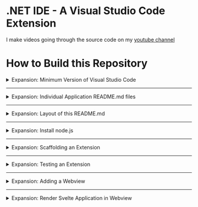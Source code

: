 # .NET IDE - A Visual Studio Code Extension

I make videos going through the source code on my [youtube channel](https://www.youtube.com/channel/UCzhWhqYVP40as1MFUesQM9w)

# How to Build this Repository

<details>
  <summary>Expansion: Minimum Version of Visual Studio Code</summary>

  The minimum required VSCode version is 1.68.0

  ![/DocumentationImages//Root-README-Images/requiredVSCodeVersion.png](/DocumentationImages//Root-README-Images/requiredVSCodeVersion.png)
</details>

---

<details>
  <summary>Expansion: Individual Application README.md files</summary>
  
For succinct to the point 'how to build' documentation go to each application in the repo's README.md individually (following this text are the links to those README.md files)

- The Visual Studio Code Extension README.md:
    - [/src/README.md](/src/README.md)
- The Solution Explorer Webview README.md:
    - [/svelteApps/solutionExplorerWebview/README.md](/svelteApps/solutionExplorerWebview/README.md)
- The Nuget Package Manager Webview README.md:
    - [/svelteApps/nugetPackageManagerWebview/README.md](/svelteApps/nugetPackageManagerWebview/README.md)

</details>

---

<details>
  <summary>Expansion: Layout of this README.md</summary>
  
Steps are labeled in the pattern '10.10, 20.10, 30.10, ...' so I don't have to renumber everything when inserted new content.

00.10: Be sure to read over the terminal commands found in this README.md before running them.

</details>

---

<details>
  <summary>Expansion: Install node.js</summary>
  
10.10: Install node.js

  ``` bash
  sudo snap install node --classic
  ```

  ![installNode.gif](/DocumentationImages/Root-README-Images/installNode.gif)

  10.20: Restart Terminal to refresh environment variables.

  10.30: Double check the versions of both 'node', and 'npm'.

  ``` bash
  node --version
  ```

  ``` bash
  npm --version
  ```

  ![nodeNpmVersion.gif](/DocumentationImages/Root-README-Images/nodeNpmVersion.gif)
</details>

---

<details>
  <summary>Expansion: Scaffolding an Extension</summary>
  
  20.10: Next is to install the project scaffolder for a Visual Studio Code extension. Microsoft documentation immediately follows this text, following the link I document it myself as well.

> https://code.visualstudio.com/api/get-started/your-first-extension

20.20: Install the project scaffolder for a Visual Studio Code extension.

``` bash
sudo npm install -g yo generator-code
```

![installVisualStudioCodeExtensionScaffolder.gif](/DocumentationImages/Root-README-Images/installVisualStudioCodeExtensionScaffolder.gif)

20.20: Scaffold a Visual Studio Code extension by running:

``` bash
yo code
```

![yoCode.gif](/DocumentationImages/Root-README-Images/yoCode.gif)

20.30: Run the default scaffolded extension and a separate instance of Visual Studio Code should start up with the extension running on that instance only.

![runExtension.gif](/DocumentationImages/Root-README-Images/runExtension.gif)

20.40: In the Visual Studio Code instance of the running extension hit the following keybind:

> [ 'ctrl' + 'shift' + 'p' ]

![commandPrompt.gif](/DocumentationImages/Root-README-Images/commandPrompt.gif)

20.50: The previous step opens the Visual Studio Code command prompt. The default scaffold of Visual Studio Code extensions comes with a "Hello World!" command. Execute the following command:

> dot-net-ide.helloWorld

![helloWorldCommand.gif](/DocumentationImages/Root-README-Images/helloWorldCommand.gif)

20.50: The scaffolded command with id 'dot-net-ide.helloWorld' exists due to the following source code.:

- /src/extension.ts
``` typescript
let disposable = vscode.commands.registerCommand('dot-net-ide.helloWorld', () => {
    // The code you place here will be executed every time your command is executed
    // Display a message box to the user
    vscode.window.showInformationMessage('Hello World from .NET IDE!');
});

context.subscriptions.push(disposable);
```

- /package.json

``` json
"activationEvents": [
    // Extensions do not run until activated
    "onCommand:dot-net-ide.helloWorld"
],
```

``` json
"contributes": {
    "commands": [
        {
            // Note how in extension.ts when registering this command the 'command' property below matches what is passed to the 'registerCommand' method.

            // vscode.commands.registerCommand('dot-net-ide.helloWorld'

            "command": "dot-net-ide.helloWorld",
            "title": "Hello World"
        }
    ]
},
```

![registerCommand.gif](/DocumentationImages/Root-README-Images/registerCommand.gif)
</details>

---

<details>
  <summary>Expansion: Testing an Extension</summary>
  
  20.50: If the extension is running, stop it as we will now look at how to run the tests.

20.60: In the Visual Studio Code sidebar is a tab named "Run and Debug" to help find this tab a gif and some descriptions follow.

![openDebugTab.gif](/DocumentationImages/Root-README-Images/openDebugTab.gif)

- The Visual Studio Code sidebar defaults to be positioned on the left side of the application.
- The default icon for the "Run and Debug" tab is a play button with a 'bug' icon placed at the bottom left of the play button. The 'bug' overlaps the play button.
- Don't see the icon for the "Run and Debug" tab? The following two bullet points might help.
    - On the top of Visual Studio Code is a 'toolbar'. Select the menu option named, 'View'. This opens a dropdown where one can proceed to select the option named 'Run' to open the "Run and Debug" tab.
    - The default keyboard command to open the "Run and Debug" tab is the following:

> [ 'ctrl' + 'shift' + 'd' ]

20.70: Set the "Run and Debug" sidebar tab as the active tab to view its contents. One can do this by clicking the icon for the "Run and Debug" tab.

20.80: Now that the "Run and Debug" sidebar tab is the active tab, use the dropdown towards the top of the sidebar view to change from 'Run Extension' to 'Extension Tests'.

20.90: Run the 'Extension Tests'

![runExtensionTests.gif](/DocumentationImages/Root-README-Images/runExtensionTests.gif)

25.10: The directory for the scaffolded extension's tests are located at the following location:

> /src/test

25.20: The location of the file in which one would write there tests is located at the following location:

> /src/test/suite/extension.test.ts

25.30: Create another test that will fail to showcase what a failed test looks like.

![failedTest.gif](/DocumentationImages/Root-README-Images/failedTest.gif)
</details>

---

<details>
  <summary>Expansion: Adding a Webview</summary>
  
  25.30: How do we add a webview to the sidebar? The Microsoft documentation for this can be found at the following link:

> https://code.visualstudio.com/api/extension-guides/webview

25.40: We can start in '/package.json'. The following bullet points are a list of what we need to change in '/package.json'.

- Add to the 'activationEvents' section of the package.json.
- Add to the 'contributes' section of the package.json.
    - Add to the 'viewsContainers' section of the 'contributes' section
        - Add to the 'activitybar section of the 'viewsContainers' section
    - Add to the 'views' section of the 'contributes' section

What follows is a JSON snippet containing the changes, and following the JSON snippet is a gif of me making the changes.

``` json
"activationEvents": [
    "onView:dot-net-ide.solution-explorer-webview",
    // others
],
// JSON in between
"contributes": {
		"viewsContainers": {
			"activitybar": [
				{
					"id": "dot-net-ide",
					"title": ".NET IDE",
					"icon": "media/solutionExplorerIcon.svg"
				}
                // others
			]
		},
		"views": {
			"dot-net-ide": [
				{
					"type": "webview",
					"id": "dot-net-ide.solution-explorer-webview",
					"name": "Solution Explorer",
					"icon": "media/solutionExplorerIcon.svg"
				},
                // others
			]
		}
	},
```
![addWebviewPackageJson.gif](/DocumentationImages/Root-README-Images/addWebviewPackageJson.gif)

25.50: Next we can alter, '/src/extension.ts'. The following bullet points are a list of what we need to change in '/src/extension.ts'.

- Construct an instance of the desired WebviewProvider (in the next step we'll create a WebviewProvider).
- Push another subscription onto Visual Studio Code's context.
    - The contents of the subscription will render the desired WebviewProvider.
    - Take note that in package.json we altered the 'contributes' section.
        - Follow the JSON property path: contributes.views.dot-net-ide.id. The value is to showcase as the first parameter to the method: 'vscode.window.registerWebviewViewProvider()'.

``` typescript
const solutionExplorerWebviewProvider = new SolutionExplorerWebviewProvider(context);

context.subscriptions.push(
    vscode.window.registerWebviewViewProvider(
        "dot-net-ide.solution-explorer-webview",
        solutionExplorerWebviewProvider,
        {
            "webviewOptions": {
                // retainContextWhenHidden is resource intensive and should be used sparingly
                // preferably the code would maintain an 'isExpanded' property on 
                // all entries of the TreeView so that this is not needed to be here
                retainContextWhenHidden: true
            }
        }
    )
);
```

![addWebivewExtensionTs.gif](/DocumentationImages/Root-README-Images/addWebivewExtensionTs.gif)

25.60: As an aside, note that the order of the changes we're making does not matter as we don't compile until fully changing everything. 

25.70 Lastly we can add our webview provider file, '/src/UiProviders/SolutionExplorerWebviewProvider.ts'. The following bullet points are a list of what we need to add in '/src/UiProviders/SolutionExplorerWebviewProvider.ts'.

- Export a class that implements, 'vscode.WebviewViewProvider'.
    - In the implemented method, 'resolveWebviewView(webviewView: vscode.WebviewView)'.
        - Contruct an instance of options for the webview with the following value:
            - On webviewView.webview.options set 'localResourceRoots' to '[this.context.extensionUri]'
        - Set the webview's html content. Typically the html content is returned from a separate function as the html content can be rather verbose.
            - Example: webviewView.webview.html = this.getWebviewContent(webviewView.webview);
            - The returned value from this.getWebviewContent(...) is usually very similar. The following HTML snippet is the general template. It will work as a starting point.
``` html
<!DOCTYPE html>
<html lang="en">
    <head>
        <meta charset="UTF-8">
        <meta name="viewport" content="width=device-width, initial-scale=1.0">
        <script>
            const tsVscode = acquireVsCodeApi();
        </script>
    </head>

    <body>
    </body>
</html>`;
```

``` typescript
import * as vscode from 'vscode';

export class SolutionExplorerWebviewProvider implements vscode.WebviewViewProvider {
  _view?: vscode.WebviewView;
  _doc?: vscode.TextDocument;

  constructor(private readonly context: vscode.ExtensionContext) { }

  public resolveWebviewView(webviewView: vscode.WebviewView) {
    this._view = webviewView;

    webviewView.webview.options = {
      localResourceRoots: [this.context.extensionUri],
    };

    webviewView.webview.html = this.getWebviewContent(webviewView.webview);
  }

  public revive(panel: vscode.WebviewView) {
    this._view = panel;
  }

  private getWebviewContent(webview: vscode.Webview) {
    return `<!DOCTYPE html>
  <html lang="en">
  <head>
	  <meta charset="UTF-8">
	  <meta name="viewport" content="width=device-width, initial-scale=1.0">
	  <script>
		const tsVscode = acquireVsCodeApi();
	</script>
  </head>
  <body>
  </body>
  </html>`;
  }
}

```
25.80 After creating the file '/src/UiProviders/SolutionExplorerWebviewProvider.ts' go back to file '/src/extension.ts' and add an import so the error goes away.

![addWebviewUiProviders.gif](/DocumentationImages/Root-README-Images/addWebviewUiProviders.gif)

25.90 I was a bit foolish to use the same webview id as I did when making the actual .NET IDE. Visual Studio Code will crash when running the extension as two webview ids are conflicting. Let's just say I did this on purpose to illustrate the point that webview ids must be unique. We can remedy this by simply changing the webview id and all its references. A gif follows of me doing such.

![sameWebviewIdError.gif](/DocumentationImages/Root-README-Images/sameWebviewIdError.png)

![sameWebviewIssueResolved.gif](/DocumentationImages/Root-README-Images/sameWebviewIssueResolved.gif)

26.10 Create the folder: '/media'.

26.20 Add the icon that was referenced in package.json to the folder /media.

``` html
<svg width="16" height="16" viewBox="0 0 16 16" xmlns="http://www.w3.org/2000/svg" fill="currentColor"><path fill-rule="evenodd" clip-rule="evenodd" d="M14.773 3.485l-.78-.184-2.108 2.096-1.194-1.216 2.056-2.157-.18-.792a4.42 4.42 0 0 0-1.347-.228 3.64 3.64 0 0 0-1.457.28 3.824 3.824 0 0 0-1.186.84 3.736 3.736 0 0 0-.875 1.265 3.938 3.938 0 0 0 0 2.966 335.341 335.341 0 0 0-6.173 6.234c-.21.275-.31.618-.284.963a1.403 1.403 0 0 0 .464.967c.124.135.272.247.437.328.17.075.353.118.538.127.316-.006.619-.126.854-.337 1.548-1.457 4.514-4.45 6.199-6.204.457.194.948.294 1.444.293a3.736 3.736 0 0 0 2.677-1.133 3.885 3.885 0 0 0 1.111-2.73 4.211 4.211 0 0 0-.196-1.378zM2.933 13.928a.31.31 0 0 1-.135.07.437.437 0 0 1-.149 0 .346.346 0 0 1-.144-.057.336.336 0 0 1-.114-.11c-.14-.143-.271-.415-.14-.568 1.37-1.457 4.191-4.305 5.955-6.046.1.132.21.258.328.376.118.123.245.237.38.341-1.706 1.75-4.488 4.564-5.98 5.994zm11.118-9.065c.002.765-.296 1.5-.832 2.048a2.861 2.861 0 0 1-4.007 0 2.992 2.992 0 0 1-.635-3.137A2.748 2.748 0 0 1 10.14 2.18a2.76 2.76 0 0 1 1.072-.214h.254L9.649 3.839v.696l1.895 1.886h.66l1.847-1.816v.258zM3.24 6.688h1.531l.705.717.678-.674-.665-.678V6.01l.057-1.649-.22-.437-2.86-1.882-.591.066-.831.849-.066.599 1.838 2.918.424.215zm-.945-3.632L4.609 4.58 4.57 5.703H3.494L2.002 3.341l.293-.285zm7.105 6.96l.674-.673 3.106 3.185a1.479 1.479 0 0 1 0 2.039 1.404 1.404 0 0 1-1.549.315 1.31 1.31 0 0 1-.437-.315l-3.142-3.203.679-.678 3.132 3.194a.402.402 0 0 0 .153.105.477.477 0 0 0 .359 0 .403.403 0 0 0 .153-.105.436.436 0 0 0 .1-.153.525.525 0 0 0 .036-.184.547.547 0 0 0-.035-.184.436.436 0 0 0-.1-.153L9.4 10.016z"/></svg>
```

![addWebviewIcon.gif](/DocumentationImages/Root-README-Images/addWebviewIcon.gif)

26.25: When running the extension we can visit the webview in the sidebar. However, we currently have no content. Let's put some text on the webview by altering the file, 'SolutionExplorerWebviewProvider.ts' and the method in that file, 'getWebviewContent(webview: vscode.Webview)'.

![addWebviewUiHelloWorld.gif](/DocumentationImages/Root-README-Images/addWebviewUiHelloWorld.gif)
</details>

---
<details>
  <summary>Expansion: Render Svelte Application in Webview</summary>
  
26.30: Let's get started on writing a Svelte application so we can render it in the webview. Any UI framework can be used as long as it outputs javascript at the end of the compilation stage (transpilation stage?).

26.40: I have a few quick comments to make before scaffolding the Svelte app.

26.45: I use the following extensions for Svelte in Visual Studio Code

> Svelte for VS Code
![svelteForVSCode.gif](/DocumentationImages/Root-README-Images/svelteForVSCode.png)

> ESLint
![svelteForVSCode.gif](/DocumentationImages/Root-README-Images/esLint.png)

26.50: A video that helped me learn the basic amount of Svelte knowledge I have, and get a Svelte application into a Visual Studio Code webview, is one by a youtuber named, 'Ben Awad'. Find his video at the following link:

> [How to Code a VSCode Extension by Ben Awad](https://www.youtube.com/watch?v=a5DX5pQ9p5M)

26.60: As I mentioned in the previous comment, I have a very basic amount of Svelte knowledge. I've been learning how to use Svelte as I write this extension. Luckily a lot of my .NET knowledge was transferrable to some degree. The same is true when it comes to any TypeScript I wrote for this application. The reason I bring this up is I don't want someone thinking the way I'm doing things are 'correct' or perhaps the phrase 'best practice'. I am putting in all the effort I have to write good code in these languages but, if you see peculiar conventions in regards to Svelte / TypeScript just keep this all in mind.

26.70: Time to scaffold a Svelte application. I am going to make a TypeScript Svelte application using the following documentation:

> https://svelte.dev/blog/svelte-and-typescript

26.80: The location that the Svelte application is placed I believe is important. From what I understand Visual Studio Code will allow us to 'ignore' the Svelte application source code when we package the extension to be published. This allows for a smaller download size as only the output of the compiled Svelte application would then be included in the published extension.

26.90: In the file '/.vscodeignore' we can ignore the location of the Svelte application. Make the directory '/svelteApps'. Afterwards alter the '/.vscodeignore' file as shown (add 'svelteApps/**'):

```
.vscode/**
.vscode-test/**
src/**
.gitignore
.yarnrc
vsc-extension-quickstart.md
**/tsconfig.json
**/.eslintrc.json
**/*.map
**/*.ts
svelteApps/**
```

![svelteAppsDirectory.gif](/DocumentationImages/Root-README-Images/svelteAppsDirectory.gif)

27:10: In the terminal change directory to '/svelteApps'. I'll provide the command I used but the command might be different for your setup.

``` bash
cd ./svelteApps
```
27:20: Now run the terminal commands to scaffold the Svelte application that follow:

### If you need to download degit: 'npm install -g degit'
``` bash
npx degit sveltejs/template svelte-typescript-app
cd svelte-typescript-app
node scripts/setupTypeScript.js
```

You might have to hit the 'Enter' key to send the last command if you are running all 3 in one paste action.

27:30: With the Svelte app created now we need to reference the output of the Svelte compilation step. Inside '/svelteApps/svelte-typescript-app/rollup.config.js' the location of where the output is put is located.

``` js
output: {
    sourcemap: true,
    format: 'iife',
    name: 'app',
    file: 'public/build/bundle.js'
},
```

27:40: Change the output file path to be where the Visual Studio Code extension reads from. In otherwords, 'public/build/bundle.js' needs to be changed to '../../out/svelte-typescript-app/svelte-typescript-app.js'

``` js
output: {
    sourcemap: true,
    format: 'iife',
    name: 'app',
    file: '../../out/svelte-typescript-app/svelte-typescript-app.js'
},
```

![changeSvelteApplicationOutput.gif](/DocumentationImages/Root-README-Images/changeSvelteApplicationOutput.gif)

27:50: Now, in the terminal ensure you are in the directory, '/svelteApps/svelte-typescript-app' and then run the following command to install the dependencies (only have to do this once until you next add a dependency):

``` bash
npm install
```

The following command is used to build the svelte app:
``` bash
npm run build
```

![changeSvelteApplicationOutput.gif](/DocumentationImages/Root-README-Images/compileSvelte.gif)

27:60: We can now add a reference to the output of the Svelte application. In the file '/src/UiProviders/SolutionExplorerWebviewProvider.ts' go to the method, 'getWebviewContent(webview: vscode.Webview)'. 

We need to add references to the output of the Svelte application and render the Svelte app. Alter the 'getWebviewContent(webview: vscode.Webview)' to be the following code snippet:

``` typescript
private getWebviewContent(webview: vscode.Webview) {
    const dotNetIdeSvelteAppJavaScriptUri = webview.asWebviewUri(vscode.Uri.joinPath(
      this.context.extensionUri, 'out/svelte-typescript-app', 'svelte-typescript-app.js'));

    const dotNetIdeSvelteAppCssUri = webview.asWebviewUri(vscode.Uri.joinPath(
      this.context.extensionUri, 'out/svelte-typescript-app', 'svelte-typescript-app.css'));

    return `<!DOCTYPE html>
  <html lang="en">
  <head>
	  <meta charset="UTF-8">
	  <meta name="viewport" content="width=device-width, initial-scale=1.0">
    <link href="${dotNetIdeSvelteAppCssUri}" rel="stylesheet">
	  <script>
		const tsVscode = acquireVsCodeApi();
	</script>
  </head>
  <body>
	  <script src="${dotNetIdeSvelteAppJavaScriptUri}"></script>
  </body>
  </html>`;
  }
```

We also must modify the method, 'resolveWebviewView(webviewView: vscode.WebviewView)'. The modification is to allow for scripts in the Webview. Within the options for the webview (webviewView.webview.options) add another property, 'enableScripts: true'. Without this the Svelte app cannot run.

``` typescript
public resolveWebviewView(webviewView: vscode.WebviewView) {
    this._view = webviewView;

    webviewView.webview.options = {
      // Allow scripts in the webview
      enableScripts: true,
      
      localResourceRoots: [this.context.extensionUri],
    };

    webviewView.webview.html = this.getWebviewContent(webviewView.webview);
  }
```

![enableScripts.gif](/DocumentationImages/Root-README-Images/enableScripts.gif)

27:70: Upon running the extension we now see the Svelte application.

![initialSvelteApplication.gif](/DocumentationImages/Root-README-Images/initialSvelteApplication.gif)

27:80: Let's add a counter button to the Svelte application as shown in the following gif.

![counterSvelte.gif](/DocumentationImages/Root-README-Images/counterSvelte.gif)

27:90: And next we need to run the command to build the svelte application. Afterwards, run the extension and click the button and watch it increment.

``` bash
npm run build
```

![counterIncrementation.gif](/DocumentationImages/Root-README-Images/counterIncrementation.gif)

27:90: We should make the css of the Svelte application match Visual Studio Code's css. Let's do that now.

Add to '/media' the following two files.

- '/media/reset.css'
- '/media/vscode.css'

Within those two files paste the respective file contents that are in the collapsed section below as to not take up too much space (click it to expand the collapsed section).

<details>
  <summary>Expand to see '/media/reset.css'</summary>
  
``` css
html {
	box-sizing: border-box;
	font-size: 13px;
}

*,
*:before,
*:after {
	box-sizing: inherit;
}

body,
h1,
h2,
h3,
h4,
h5,
h6,
p,
ol,
ul {
	margin: 0;
	padding: 0;
	font-weight: normal;
}

img {
	max-width: 100%;
	height: auto;
}

```

</details>

<details>
  <summary>Expand to see '/media/vscode.css'</summary>
  
``` css
:root {
	--container-paddding: 20px;
	--input-padding-vertical: 6px;
	--input-padding-horizontal: 4px;
	--input-margin-vertical: 4px;
	--input-margin-horizontal: 0;
}

body {
	padding: 0 var(--container-paddding);
	color: var(--vscode-foreground);
	font-size: var(--vscode-font-size);
	font-weight: var(--vscode-font-weight);
	font-family: var(--vscode-font-family);
	background-color: var(--vscode-editor-background);
}

ol,
ul {
	padding-left: var(--container-paddding);
}

body > *,
form > * {
	margin-block-start: var(--input-margin-vertical);
	margin-block-end: var(--input-margin-vertical);
}

*:focus {
	outline-color: var(--vscode-focusBorder) !important;
}

a {
	color: var(--vscode-textLink-foreground);
}

a:hover,
a:active {
	color: var(--vscode-textLink-activeForeground);
}

code {
	font-size: var(--vscode-editor-font-size);
	font-family: var(--vscode-editor-font-family);
}

button {
	border: none;
	padding: var(--input-padding-vertical) var(--input-padding-horizontal);
	width: 100%;
	text-align: center;
	outline: 1px solid transparent;
	outline-offset: 2px !important;
	color: var(--vscode-button-foreground);
	background: var(--vscode-button-background);
}

button:hover {
	cursor: pointer;
	background: var(--vscode-button-hoverBackground);
}

button:focus {
	outline-color: var(--vscode-focusBorder);
}

button.secondary {
	color: var(--vscode-button-secondaryForeground);
	background: var(--vscode-button-secondaryBackground);
}

button.secondary:hover {
	background: var(--vscode-button-secondaryHoverBackground);
}

input:not([type='checkbox']),
textarea {
	display: block;
	width: 100%;
	border: none;
	font-family: var(--vscode-font-family);
	padding: var(--input-padding-vertical) var(--input-padding-horizontal);
	color: var(--vscode-input-foreground);
	outline-color: var(--vscode-input-border);
	background-color: var(--vscode-input-background);
}

input::placeholder,
textarea::placeholder {
	color: var(--vscode-input-placeholderForeground);
}

```

</details>

![vscodeCssSvelte.gif](/DocumentationImages/Root-README-Images/vscodeCssSvelte.gif)

28:10 Now we can alter the file, '/src/UiProviders/SolutionExplorerWebviewProvider.ts' and the method within that file, 'getWebviewContent(webview: vscode.Webview)'

``` typescript
private getWebviewContent(webview: vscode.Webview) {
    const dotNetIdeSvelteAppJavaScriptUri = webview.asWebviewUri(vscode.Uri.joinPath(
      this.context.extensionUri, 'out/svelte-typescript-app', 'svelte-typescript-app.js'));

    const dotNetIdeSvelteAppCssUri = webview.asWebviewUri(vscode.Uri.joinPath(
      this.context.extensionUri, 'out/svelte-typescript-app', 'svelte-typescript-app.css'));

    const resetCssUri = webview.asWebviewUri(
      vscode.Uri.joinPath(this.context.extensionUri, "media", "reset.css")
    );

    const vSCodeCssUri = webview.asWebviewUri(
      vscode.Uri.joinPath(this.context.extensionUri, "media", "vscode.css")
    );

    return `<!DOCTYPE html>
  <html lang="en">
  <head>
	  <meta charset="UTF-8">
	  <meta name="viewport" content="width=device-width, initial-scale=1.0">
      <link href="${resetCssUri}" rel="stylesheet">
      <link href="${vSCodeCssUri}" rel="stylesheet">
      <link href="${dotNetIdeSvelteAppCssUri}" rel="stylesheet">
	  <script>
		const tsVscode = acquireVsCodeApi();
	</script>
  </head>
  <body>
	  <script src="${dotNetIdeSvelteAppJavaScriptUri}"></script>
  </body>
  </html>`;
}
```
![alterForVscodeCss.gif](/DocumentationImages/Root-README-Images/alterForVscodeCss.gif)

28:10 Build the Svelte application and then run it. The button now appears with Visual Studio Code's css applied.

> npm run build

![buttonIncrementVscodeCss.gif](/DocumentationImages/Root-README-Images/buttonIncrementVscodeCss.gif)

28:20 And that's the end of me building the extension again from scratch. The Nuget Package Manager works in the same way as the Solution Explorer from a Visual Studio Code extension webview standpoint. The actual Svelte code is not the same of course.

</details>
